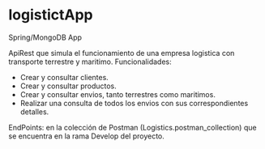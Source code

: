 # logistictApp
Spring/MongoDB App  

ApiRest que simula el funcionamiento de una empresa logistica con transporte terrestre y maritimo.
Funcionalidades:
- Crear y consultar clientes.
- Crear y consultar productos.
- Crear y consultar envios, tanto terrestres como maritimos.
- Realizar una consulta de todos los envios con sus correspondientes detalles.

EndPoints: en la colección de Postman (Logistics.postman_collection) que se encuentra en la rama Develop del proyecto.
